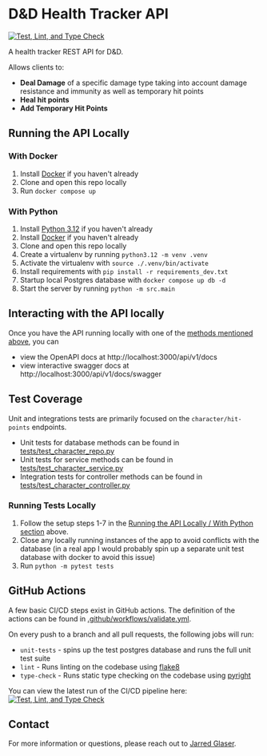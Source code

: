 # D&D Health Tracker API

[![Test, Lint, and Type Check](https://github.com/jdglaser/dnd-health-tracker/actions/workflows/validate.yml/badge.svg)](https://github.com/jdglaser/dnd-health-tracker/actions/workflows/validate.yml)

A health tracker REST API for D&D.

Allows clients to:
+ **Deal Damage** of a specific damage type taking into account damage resistance and immunity as well as temporary hit points
+ **Heal hit points**
+ **Add Temporary Hit Points**

## Running the API Locally

### With Docker

1. Install [Docker](https://www.docker.com/) if you haven't already
2. Clone and open this repo locally
3. Run `docker compose up`

### With Python

1. Install [Python 3.12](https://www.python.org/downloads/release/python-3122/) if you haven't already
2. Install [Docker](https://www.docker.com/) if you haven't already
3. Clone and open this repo locally
4. Create a virtualenv by running `python3.12 -m venv .venv`
5. Activate the virtualenv with `source ./.venv/bin/activate`
6. Install requirements with `pip install -r requirements_dev.txt`
7. Startup local Postgres database with `docker compose up db -d`
8. Start the server by running `python -m src.main`

## Interacting with the API locally

Once you have the API running locally with one of the [methods mentioned above](#running-the-api-locally), you can
+ view the OpenAPI docs at http://localhost:3000/api/v1/docs
+ view interactive swagger docs at http://localhost:3000/api/v1/docs/swagger

## Test Coverage

Unit and integrations tests are primarily focused on the `character/hit-points` endpoints.
+ Unit tests for database methods can be found in [tests/test_character_repo.py](tests/test_character_repo.py)
+ Unit tests for service methods can be found in [tests/test_character_service.py](tests/test_character_service.py)
+ Integration tests for controller methods can be found in [tests/test_character_controller.py](tests/test_character_controller.py)

### Running Tests Locally

1. Follow the setup steps 1-7 in the [Running the API Locally / With Python section](#with-python) above.
2. Close any locally running instances of the app to avoid conflicts with the database (in a real app I would probably spin up a separate unit test database with docker to avoid this issue)
3. Run `python -m pytest tests`

## GitHub Actions

A few basic CI/CD steps exist in GitHub actions. The definition of the actions can be found in [.github/workflows/validate.yml](.github/workflows/validate.yml).

On every push to a branch and all pull requests, the following jobs will run:
+ `unit-tests` - spins up the test postgres database and runs the full unit test suite
+ `lint` - Runs linting on the codebase using [flake8](https://flake8.pycqa.org/en/latest/)
+ `type-check` - Runs static type checking on the codebase using [pyright](https://github.com/microsoft/pyright)

You can view the latest run of the CI/CD pipeline here:
[![Test, Lint, and Type Check](https://github.com/jdglaser/dnd-health-tracker/actions/workflows/validate.yml/badge.svg)](https://github.com/jdglaser/dnd-health-tracker/actions/workflows/validate.yml)

## Contact

For more information or questions, please reach out to [Jarred Glaser](mailto:jarred.glaser@gmail.com).